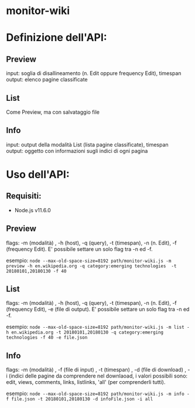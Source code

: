 # monitor-wiki

# Definizione dell'API:

## Preview
input: soglia di disallineamento (n. Edit oppure frequency Edit), timespan</br>
output: elenco pagine classificate

## List
Come Preview, ma con salvataggio file

## Info
input: output della modalità List (lista pagine classificate), timespan</br>
output: oggetto con informazioni sugli indici di ogni pagina 


# Uso dell'API:

## Requisiti:
<ul><li>Node.js v11.6.0</li></ul>

## Preview
flags: -m (modalità) , -h (host), -q (query), -t (timespan), -n (n. Edit), -f (frequency Edit). E' possibile settare un solo flag tra -n ed -f.</br>

esempio: `node --max-old-space-size=8192 path/monitor-wiki.js -m preview -h en.wikipedia.org -q category:emerging technologies  -t 20180101,20180130 -f 40`</br>


## List
flags: -m (modalità) , -h (host), -q (query), -t (timespan), -n (n. Edit), -f (frequency Edit), -e (file di output). E' possibile settare un solo flag tra -n ed -f.</br>

esempio: `node --max-old-space-size=8192 path/monitor-wiki.js -m list -h en.wikipedia.org -t 20180101,20180130 -q category:emerging technologies -f 40 -e file.json`</br>

## Info
flags: -m (modalità) , -f (file di input) , -t (timespan) , -d (file di download) , -i (indici delle pagine da comprendere nel downlaoad, i valori possibili sono: edit, views, comments, links, listlinks, 'all' (per comprenderli tutti).</br>

esempio: `node --max-old-space-size=8192 path/monitor-wiki.js -m info -f file.json -t 20180101,20180130 -d infoFile.json -i all`